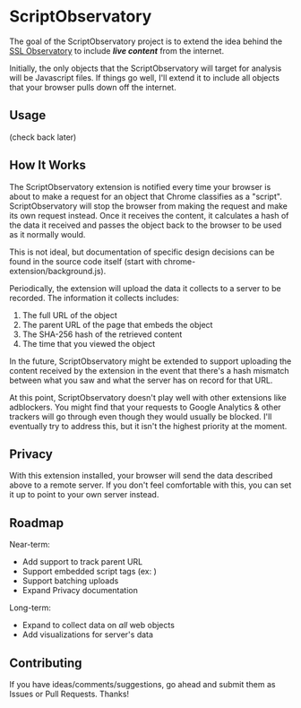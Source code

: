 ScriptObservatory
=================

The goal of the ScriptObservatory project is to extend the idea behind the 
[SSL Observatory](https://www.eff.org/observatory) to include **_live content_**
from the internet.

Initially, the only objects that the ScriptObservatory will target for analysis 
will be Javascript files. If things go well, I'll extend it to include all objects 
that your browser pulls down off the internet.


Usage
-----

(check back later)


How It Works
------------

The ScriptObservatory extension is notified every time your browser is about to
make a request for an object that Chrome classifies as a "script". ScriptObservatory
will stop the browser from making the request and make its own request instead.
Once it receives the content, it calculates a hash of the data it received and 
passes the object back to the browser to be used as it normally would.

This is not ideal, but documentation of specific design decisions can be found 
in the source code itself (start with chrome-extension/background.js).

Periodically, the extension will upload the data it collects to a server to be recorded. 
The information it collects includes:
 1. The full URL of the object
 2. The parent URL of the page that embeds the object
 3. The SHA-256 hash of the retrieved content
 4. The time that you viewed the object

In the future, ScriptObservatory might be extended to support uploading the content
received by the extension in the event that there's a hash mismatch between what you saw
and what the server has on record for that URL.

At this point, ScriptObservatory doesn't play well with other extensions like adblockers.
You might find that your requests to Google Analytics & other trackers will go through
even though they would usually be blocked. I'll eventually try to address this, but it
isn't the highest priority at the moment.


Privacy
-------

With this extension installed, your browser will send the data described above to a 
remote server. If you don't feel comfortable with this, you can set it up to point
to your own server instead.


Roadmap
-------

Near-term:
 - Add support to track parent URL
 - Support embedded script tags (ex: <script> ... </script>)
 - Support batching uploads
 - Expand Privacy documentation

Long-term:
 - Expand to collect data on _all_ web objects
 - Add visualizations for server's data

Contributing
------------

If you have ideas/comments/suggestions, go ahead and submit them as Issues or Pull Requests. Thanks!


